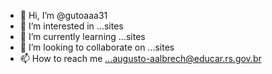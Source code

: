 - 👋 Hi, I’m @gutoaaa31
- 👀 I’m interested in ...sites
- 🌱 I’m currently learning ...sites
- 💞️ I’m looking to collaborate on ...sites
- 📫 How to reach me ...augusto-aalbrech@educar.rs.gov.br

<!---
gutoaaa31/gutoaaa31 is a ✨ special ✨ repository because its `README.md` (this file) appears on your GitHub profile.
You can click the Preview link to take a look at your changes.
--->
